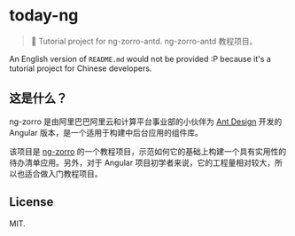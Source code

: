 # today-ng

> :raising_hand: Tutorial project for ng-zorro-antd. ng-zorro-antd 教程项目。

An English version of `README.md` would not be provided :P because it's a tutorial project for Chinese developers.

## 这是什么？

ng-zorro 是由阿里巴巴阿里云和计算平台事业部的小伙伴为 [Ant Design](https://ant.design/docs/spec/introduce) 开发的 Angular 版本，是一个适用于构建中后台应用的组件库。

该项目是 [ng-zorro](https://ng.ant.design/docs/introduce/en) 的一个教程项目，示范如何它的基础上构建一个具有实用性的待办清单应用。另外，对于 Angular 项目初学者来说，它的工程量相对较大，所以也适合做入门教程项目。

## License

MIT.
